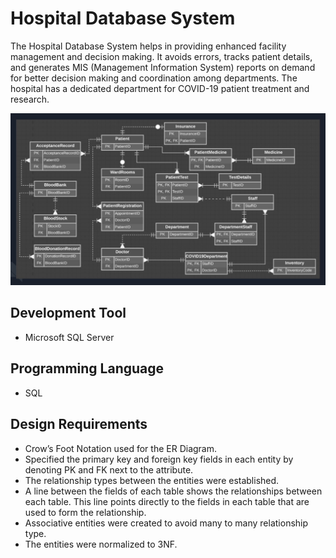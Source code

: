 # Hospital Database System

The Hospital Database System helps in providing enhanced facility management and decision making. It avoids errors, tracks patient details, and generates MIS (Management Information System) reports on demand for better decision making and coordination among departments. The hospital has a dedicated department for COVID-19 patient treatment and research.

![Hospital Database System ](demo/p4.JPG)

## Development Tool
- Microsoft SQL Server

## Programming Language 
- SQL

## Design Requirements

- Crow’s Foot Notation used for the ER Diagram.
- Specified the primary key and foreign key fields in each entity by denoting PK and FK next to the attribute.
- The relationship types between the entities were established.
- A line between the fields of each table shows the relationships between each table. This line points directly to the fields in each table that are used to form the relationship.
- Associative entities were created to avoid many to many relationship type.
- The entities were normalized to 3NF.
